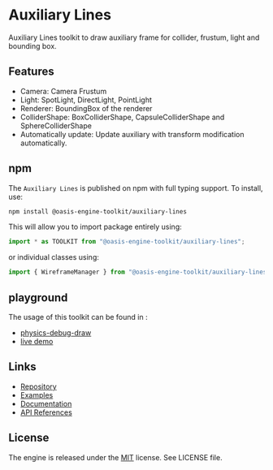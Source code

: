 # Auxiliary Lines

Auxiliary Lines toolkit to draw auxiliary frame for collider, frustum, light and bounding box.

## Features
- Camera: Camera Frustum
- Light: SpotLight, DirectLight, PointLight
- Renderer: BoundingBox of the renderer
- ColliderShape: BoxColliderShape, CapsuleColliderShape and SphereColliderShape
- Automatically update: Update auxiliary with transform modification automatically.

## npm

The `Auxiliary Lines` is published on npm with full typing support. To install, use:

```sh
npm install @oasis-engine-toolkit/auxiliary-lines
```

This will allow you to import package entirely using:

```javascript
import * as TOOLKIT from "@oasis-engine-toolkit/auxiliary-lines";
```

or individual classes using:

```javascript
import { WireframeManager } from "@oasis-engine-toolkit/auxiliary-lines";
```

## playground
The usage of this toolkit can be found in :
- [physics-debug-draw](https://github.com/ant-galaxy/oasis-engine.github.io/blob/main/playground/physics-debug-draw.ts)
- [live demo](https://oasisengine.cn/#/examples/latest/physics-debug-draw)

## Links

- [Repository](https://github.com/galacean/engine-toolkit)
- [Examples](https://oasisengine.cn/#/examples/latest/skeleton-viewer)
- [Documentation](https://oasisengine.cn/#/docs/latest/cn/install)
- [API References](https://oasisengine.cn/#/api/latest/core)

## License

The engine is released under the [MIT](https://opensource.org/licenses/MIT) license. See LICENSE file.